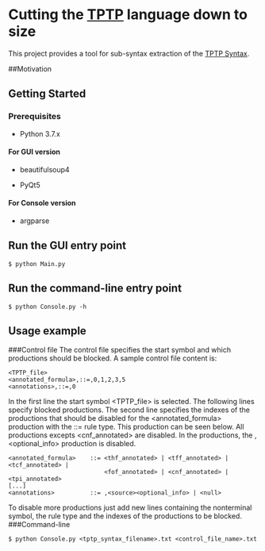 # Cutting the [TPTP](http://www.tptp.org) language down to size
This project provides a tool for sub-syntax extraction of the [TPTP Syntax](http://www.tptp.org/TPTP/SyntaxBNF.html).

##Motivation

## Getting Started
### Prerequisites

- Python 3.7.x

#### For GUI version

- beautifulsoup4

- PyQt5

#### For Console version

- argparse

## Run the GUI entry point
```
$ python Main.py
```

## Run the command-line entry point
```
$ python Console.py -h
```

## Usage example

###Control file
The control file specifies the start symbol and which productions should be blocked. A sample control file content is:
```
<TPTP_file>
<annotated_formula>,::=,0,1,2,3,5
<annotations>,::=,0
```
In the first line the start symbol <TPTP_file> is selected.
The following lines specify blocked productions.
The second line specifies the indexes of the productions that should be disabled for the <annotated_formula> production with the ::= rule type.
This production can be seen below. All productions excepts <cnf_annotated> are disabled.
In the <annotations> productions, the ,<source><optional_info> production is disabled.
```
<annotated_formula>    ::= <thf_annotated> | <tff_annotated> | <tcf_annotated> |
                           <fof_annotated> | <cnf_annotated> | <tpi_annotated>
[...]
<annotations>          ::= ,<source><optional_info> | <null>
```
To disable more productions just add new lines containing the nonterminal symbol, the rule type and the indexes of the productions to be blocked.
###Command-line
```
$ python Console.py <tptp_syntax_filename>.txt <control_file_name>.txt
```
